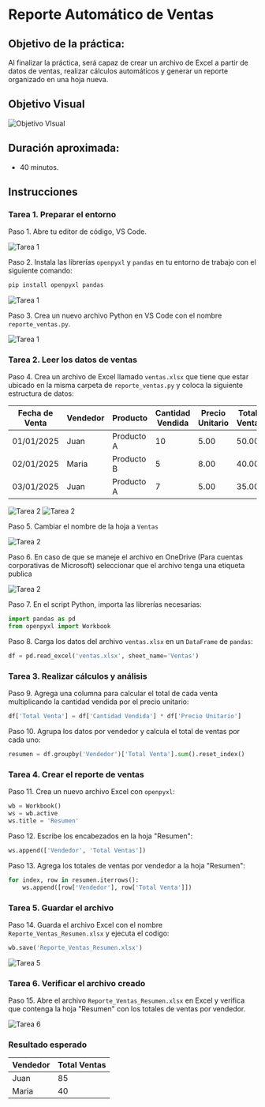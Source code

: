 # **Reporte Automático de Ventas**

## Objetivo de la práctica:

Al finalizar la práctica, será capaz de crear un archivo de Excel a partir de datos de ventas, realizar cálculos automáticos y generar un reporte organizado en una hoja nueva.

## Objetivo Visual

![Objetivo VIsual](../images/cap1_objetivo.png)

## Duración aproximada:

- 40 minutos.

## Instrucciones

### Tarea 1. **Preparar el entorno**

Paso 1. Abre tu editor de código, VS Code.

![Tarea 1](../images/cap1_1.png)

Paso 2. Instala las librerías `openpyxl` y `pandas` en tu entorno de trabajo con el siguiente comando:

```bash
pip install openpyxl pandas
```

![Tarea 1](../images/cap1_2.png)

Paso 3. Crea un nuevo archivo Python en VS Code con el nombre `reporte_ventas.py`.

![Tarea 1](../images/cap1_3.png)

### Tarea 2. **Leer los datos de ventas**

Paso 4. Crea un archivo de Excel llamado `ventas.xlsx` que tiene que estar ubicado en la misma carpeta de `reporte_ventas.py` y coloca la siguiente estructura de datos:

| Fecha de Venta | Vendedor | Producto | Cantidad Vendida | Precio Unitario | Total Venta |
|----------------|----------|----------|------------------|-----------------|-------------|
| 01/01/2025     | Juan     | Producto A| 10               | 5.00            | 50.00       |
| 02/01/2025     | Maria    | Producto B| 5                | 8.00            | 40.00       |
| 03/01/2025     | Juan     | Producto A| 7                | 5.00            | 35.00       |

![Tarea 2](../images/cap1_4.png)
![Tarea 2](../images/cap1_5.png)

Paso 5. Cambiar el nombre de la hoja a `Ventas`

![Tarea 2](../images/cap1_7.png)

Paso 6. En caso de que se maneje el archivo en OneDrive (Para cuentas corporativas de Microsoft) seleccionar que el archivo tenga una etiqueta publica

![Tarea 2](../images/cap1_6.png)

Paso 7. En el script Python, importa las librerías necesarias:

```python
import pandas as pd
from openpyxl import Workbook
```

Paso 8. Carga los datos del archivo `ventas.xlsx` en un `DataFrame` de `pandas`:

```python
df = pd.read_excel('ventas.xlsx', sheet_name='Ventas')
```

### Tarea 3. **Realizar cálculos y análisis**

Paso 9. Agrega una columna para calcular el total de cada venta multiplicando la cantidad vendida por el precio unitario:

```python
df['Total Venta'] = df['Cantidad Vendida'] * df['Precio Unitario']
```

Paso 10. Agrupa los datos por vendedor y calcula el total de ventas por cada uno:

```python
resumen = df.groupby('Vendedor')['Total Venta'].sum().reset_index()
```

### Tarea 4. **Crear el reporte de ventas**

Paso 11. Crea un nuevo archivo Excel con `openpyxl`:

```python
wb = Workbook()
ws = wb.active
ws.title = 'Resumen'
```

Paso 12. Escribe los encabezados en la hoja "Resumen":

```python
ws.append(['Vendedor', 'Total Ventas'])
```

Paso 13. Agrega los totales de ventas por vendedor a la hoja "Resumen":

```python
for index, row in resumen.iterrows():
    ws.append([row['Vendedor'], row['Total Venta']])
```

### Tarea 5. **Guardar el archivo**

Paso 14. Guarda el archivo Excel con el nombre `Reporte_Ventas_Resumen.xlsx` y ejecuta el codigo:

```python
wb.save('Reporte_Ventas_Resumen.xlsx')
```

![Tarea 5](../images/cap1_8.png)

### Tarea 6. **Verificar el archivo creado**

Paso 15. Abre el archivo `Reporte_Ventas_Resumen.xlsx` en Excel y verifica que contenga la hoja "Resumen" con los totales de ventas por vendedor.

![Tarea 6](../images/cap1_9.png)

### Resultado esperado

| Vendedor | Total Ventas |
|----------|--------------|
| Juan     | 85      |
| Maria    | 40        |
